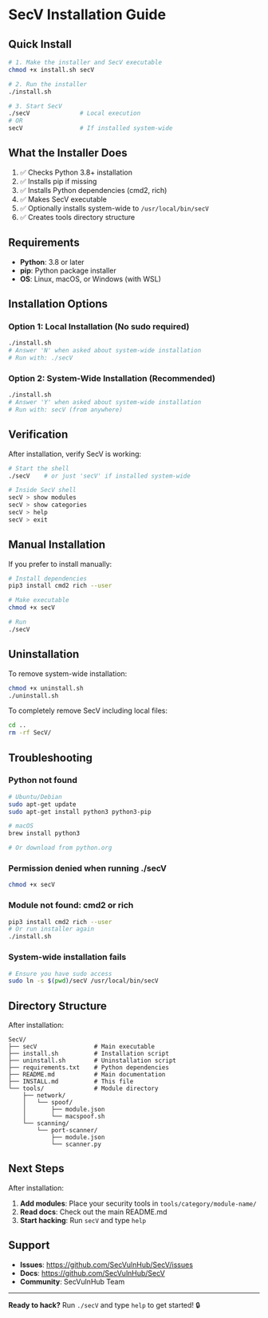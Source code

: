 # SecV Installation Guide

## Quick Install

```bash
# 1. Make the installer and SecV executable
chmod +x install.sh secV

# 2. Run the installer
./install.sh

# 3. Start SecV
./secV              # Local execution
# OR
secV                # If installed system-wide
```

## What the Installer Does

1. ✅ Checks Python 3.8+ installation
2. ✅ Installs pip if missing
3. ✅ Installs Python dependencies (cmd2, rich)
4. ✅ Makes SecV executable
5. ✅ Optionally installs system-wide to `/usr/local/bin/secV`
6. ✅ Creates tools directory structure

## Requirements

- **Python**: 3.8 or later
- **pip**: Python package installer
- **OS**: Linux, macOS, or Windows (with WSL)

## Installation Options

### Option 1: Local Installation (No sudo required)
```bash
./install.sh
# Answer 'N' when asked about system-wide installation
# Run with: ./secV
```

### Option 2: System-Wide Installation (Recommended)
```bash
./install.sh
# Answer 'Y' when asked about system-wide installation
# Run with: secV (from anywhere)
```

## Verification

After installation, verify SecV is working:

```bash
# Start the shell
./secV    # or just 'secV' if installed system-wide

# Inside SecV shell
secV > show modules
secV > show categories
secV > help
secV > exit
```

## Manual Installation

If you prefer to install manually:

```bash
# Install dependencies
pip3 install cmd2 rich --user

# Make executable
chmod +x secV

# Run
./secV
```

## Uninstallation

To remove system-wide installation:

```bash
chmod +x uninstall.sh
./uninstall.sh
```

To completely remove SecV including local files:

```bash
cd ..
rm -rf SecV/
```

## Troubleshooting

### Python not found
```bash
# Ubuntu/Debian
sudo apt-get update
sudo apt-get install python3 python3-pip

# macOS
brew install python3

# Or download from python.org
```

### Permission denied when running ./secV
```bash
chmod +x secV
```

### Module not found: cmd2 or rich
```bash
pip3 install cmd2 rich --user
# Or run installer again
./install.sh
```

### System-wide installation fails
```bash
# Ensure you have sudo access
sudo ln -s $(pwd)/secV /usr/local/bin/secV
```

## Directory Structure

After installation:

```
SecV/
├── secV                # Main executable
├── install.sh          # Installation script
├── uninstall.sh        # Uninstallation script
├── requirements.txt    # Python dependencies
├── README.md           # Main documentation
├── INSTALL.md          # This file
└── tools/              # Module directory
    ├── network/
    │   └── spoof/
    │       ├── module.json
    │       └── macspoof.sh
    └── scanning/
        └── port-scanner/
            ├── module.json
            └── scanner.py
```

## Next Steps

After installation:

1. **Add modules**: Place your security tools in `tools/category/module-name/`
2. **Read docs**: Check out the main README.md
3. **Start hacking**: Run `secV` and type `help`

## Support

- **Issues**: https://github.com/SecVulnHub/SecV/issues
- **Docs**: https://github.com/SecVulnHub/SecV
- **Community**: SecVulnHub Team

---

**Ready to hack?** Run `./secV` and type `help` to get started! 🔒
